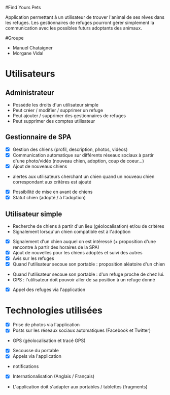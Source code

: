 #Find Yours Pets

Application permettant à un utilisateur de trouver l'animal de ses rêves dans les refuges. Les gestionnaires de refuges pourront gérer simplement la communication avec les possibles futurs adoptants des animaux.


#Groupe
* Manuel Chataigner
* Morgane Vidal

# Utilisateurs

## Administrateur
- Possède les droits d'un utilisateur simple
- Peut créer / modifier / supprimer un refuge
- Peut ajouter / supprimer des gestionnaires de refuges
- Peut supprimer des comptes utilisateur

## Gestionnaire de SPA

- [x] Gestion des chiens (profil, description, photos, vidéos)
- [x] Communication automatique sur différents réseaux sociaux à partir d'une photo/vidéo (nouveau chien, adoption, coup de coeur...)
- [x] Ajout de nouveaux chiens
- alertes aux utilisateurs cherchant un chien quand un nouveau chien correspondant aux critères est ajouté
- [x] Possibilité de mise en avant de chiens
- [x] Statut chien (adopté / à l'adoption)

## Utilisateur simple

- Recherche de chiens à partir d'un lieu (géolocalisation) et/ou de critères
- Signalement lorsqu'un chien compatible est à l'adoption
- [x] Signalement d'un chien auquel on est intéressé (+ proposition d'une rencontre à partir des horaires de la SPA)
- [x] Ajout de nouvelles pour les chiens adoptés et suivi des autres
- [x] Avis sur les refuges
- [x] Quand l'utilisateur secoue son portable : proposition aléatoire d'un chien
- Quand l'utilisateur secoue son portable : d'un refuge proche de chez lui.
- GPS : l'utilisateur doit pouvoir aller de sa position à un refuge donné
- [x] Appel des refuges via l'application

# Technologies utilisées 

- [x] Prise de photos via l'application
- [x] Posts sur les réseaux sociaux automatiques (Facebook et Twitter)
- GPS (géolocalisation et tracé GPS)
- [x] Secousse du portable
- [x] Appels via l'application
- notifications
- [x] Internationalisation (Anglais / Français)
- L'application doit s'adapter aux portables / tablettes (fragments)

